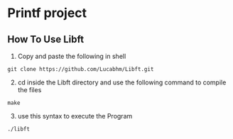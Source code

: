 # Printf project
## How To Use Libft
1. Copy and paste the following in shell
```
git clone https://github.com/Lucabhm/Libft.git
```
2. cd inside the Libft directory and use the following command to compile the files
```
make
```
3. use this syntax to execute the Program
```
./libft
```
